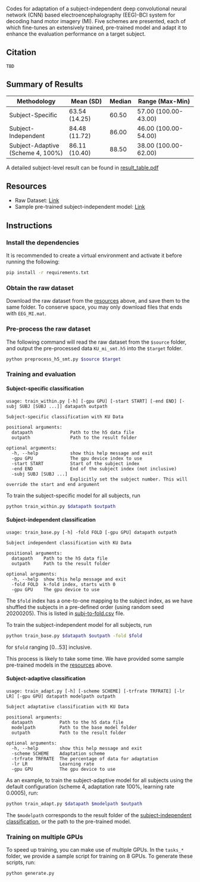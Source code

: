 Codes for adaptation of a subject-independent deep convolutional neural network (CNN) based electroencephalography (EEG)-BCI system for decoding hand motor imagery (MI). Five schemes are presented, each of which fine-tunes an extensively trained, pre-trained model and adapt it to enhance the evaluation performance on a target subject.

## Citation
```
TBD
```

## Summary of Results

| Methodology | Mean (SD) | Median | Range (Max-Min) |
|-|-|-|-|
| Subject-Specific | 63.54 (14.25) | 60.50 | 57.00 (100.00-43.00) |
| Subject-Independent | 84.48 (11.72) | 86.00 | 46.00 (100.00-54.00) |
| Subject-Adaptive<br>(Scheme 4, 100%) | 86.11 (10.40) | 88.50 | 38.00 (100.00-62.00) |

A detailed subject-level result can be found in [result_table.pdf](result_table.pdf)

## Resources
- Raw Dataset: [Link](http://gigadb.org/dataset/100542)
- Sample pre-trained subject-independent model: [Link](https://github.com/zhangks98/eeg-adapt/tree/master/pretrained_models)

## Instructions
### Install the dependencies
It is recommended to create a virtual environment and activate it before running the following:
```sh
pip install -r requirements.txt
```

### Obtain the raw dataset
Download the raw dataset from the [resources](#resources) above, and save them to the same folder. To conserve space, you may only download files that ends with `EEG_MI.mat`.

### Pre-process the raw dataset
The following command will read the raw dataset from the `$source` folder, and output the pre-processed data `KU_mi_smt.h5` into the `$target` folder.
```sh
python preprocess_h5_smt.py $source $target
```

### Training and evaluation
#### Subject-specific classification
```
usage: train_within.py [-h] [-gpu GPU] [-start START] [-end END] [-subj SUBJ [SUBJ ...]] datapath outpath

Subject-specific classification with KU Data

positional arguments:
  datapath              Path to the h5 data file
  outpath               Path to the result folder

optional arguments:
  -h, --help            show this help message and exit
  -gpu GPU              The gpu device index to use
  -start START          Start of the subject index
  -end END              End of the subject index (not inclusive)
  -subj SUBJ [SUBJ ...]
                        Explicitly set the subject number. This will override the start and end argument
```
To train the subject-specific model for all subjects, run
```sh
python train_within.py $datapath $outpath
```

#### Subject-independent classification
```
usage: train_base.py [-h] -fold FOLD [-gpu GPU] datapath outpath

Subject independent classification with KU Data

positional arguments:
  datapath    Path to the h5 data file
  outpath     Path to the result folder

optional arguments:
  -h, --help  show this help message and exit
  -fold FOLD  k-fold index, starts with 0
  -gpu GPU    The gpu device to use
```
The `$fold` index has a one-to-one mapping to the subject index, as we have shuffled the subjects in a pre-defined order (using random seed 20200205). This is listed in [subj-to-fold.csv](subj-to-fold.csv) file.

To train the subject-independent model for all subjects, run
```sh
python train_base.py $datapath $outpath -fold $fold
```
for `$fold` ranging [0...53] inclusive.

This process is likely to take some time. We have provided some sample pre-trained models in the [resources](#resources) above.

#### Subject-adaptive classification
```
usage: train_adapt.py [-h] [-scheme SCHEME] [-trfrate TRFRATE] [-lr LR] [-gpu GPU] datapath modelpath outpath

Subject adaptative classification with KU Data

positional arguments:
  datapath          Path to the h5 data file
  modelpath         Path to the base model folder
  outpath           Path to the result folder

optional arguments:
  -h, --help        show this help message and exit
  -scheme SCHEME    Adaptation scheme
  -trfrate TRFRATE  The percentage of data for adaptation
  -lr LR            Learning rate
  -gpu GPU          The gpu device to use
```
As an example, to train the subject-adaptive model for all subjects using the default configuration (scheme 4, adaptation rate 100%, learning rate 0.0005), run: 
```sh
python train_adapt.py $datapath $modelpath $outpath
```
The `$modelpath` corresponds to the result folder of the [subject-independent classification](#subject-independent-classification), or the path to the pre-trained model.

### Training on multiple GPUs
To speed up training, you can make use of multiple GPUs. In the `tasks_*` folder, we provide a sample script for training on 8 GPUs. To generate these scripts, run:
```sh
python generate.py
```
